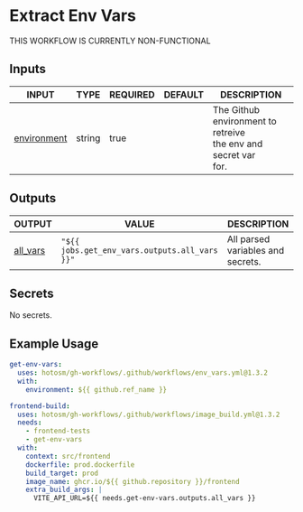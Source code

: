 # Extract Env Vars

THIS WORKFLOW IS CURRENTLY NON-FUNCTIONAL

## Inputs

<!-- AUTO-DOC-INPUT:START - Do not remove or modify this section -->

| INPUT                                                             | TYPE   | REQUIRED | DEFAULT | DESCRIPTION                                                            |
| ----------------------------------------------------------------- | ------ | -------- | ------- | ---------------------------------------------------------------------- |
| <a name="input_environment"></a>[environment](#input_environment) | string | true     |         | The Github environment to retreive <br>the env and secret var <br>for. |

<!-- AUTO-DOC-INPUT:END -->

## Outputs

<!-- AUTO-DOC-OUTPUT:START - Do not remove or modify this section -->

| OUTPUT                                                     | VALUE                                         | DESCRIPTION                       |
| ---------------------------------------------------------- | --------------------------------------------- | --------------------------------- |
| <a name="output_all_vars"></a>[all_vars](#output_all_vars) | `"${{ jobs.get_env_vars.outputs.all_vars }}"` | All parsed variables and secrets. |

<!-- AUTO-DOC-OUTPUT:END -->

## Secrets

<!-- AUTO-DOC-SECRETS:START - Do not remove or modify this section -->

No secrets.

<!-- AUTO-DOC-SECRETS:END -->

## Example Usage

```yaml
get-env-vars:
  uses: hotosm/gh-workflows/.github/workflows/env_vars.yml@1.3.2
  with:
    environment: ${{ github.ref_name }}

frontend-build:
  uses: hotosm/gh-workflows/.github/workflows/image_build.yml@1.3.2
  needs:
    - frontend-tests
    - get-env-vars
  with:
    context: src/frontend
    dockerfile: prod.dockerfile
    build_target: prod
    image_name: ghcr.io/${{ github.repository }}/frontend
    extra_build_args: |
      VITE_API_URL=${{ needs.get-env-vars.outputs.all_vars }}
```

